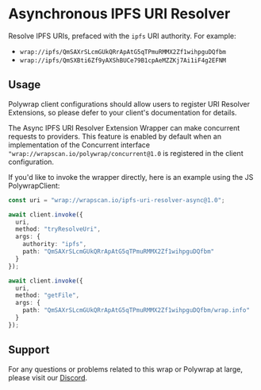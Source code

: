 # Asynchronous IPFS URI Resolver
Resolve IPFS URIs, prefaced with the `ipfs` URI authority. For example:
- `wrap://ipfs/QmSAXrSLcmGUkQRrApAtG5qTPmuRMMX2Zf1wihpguDQfbm`
- `wrap://ipfs/QmSXBti6Zf9yAXShBUCe79B1cpAeMZZKj7Ai1iF4g2EFNM`

## Usage
Polywrap client configurations should allow users to register URI Resolver Extensions, so please defer to your client's documentation for details.

The Async IPFS URI Resolver Extension Wrapper can make concurrent requests to providers. This feature is enabled by default when an implementation of the Concurrent interface `"wrap://wrapscan.io/polywrap/concurrent@1.0` is registered in the client configuration.

If you'd like to invoke the wrapper directly, here is an example using the JS PolywrapClient:
```typescript
const uri = "wrap://wrapscan.io/ipfs-uri-resolver-async@1.0";

await client.invoke({
  uri,
  method: "tryResolveUri",
  args: {
    authority: "ipfs",
    path: "QmSAXrSLcmGUkQRrApAtG5qTPmuRMMX2Zf1wihpguDQfbm"
  }
});

await client.invoke({
  uri,
  method: "getFile",
  args: {
    path: "QmSAXrSLcmGUkQRrApAtG5qTPmuRMMX2Zf1wihpguDQfbm/wrap.info"
  }
});
```

## Support

For any questions or problems related to this wrap or Polywrap at large, please visit our [Discord](https://discord.polywrap.io).
